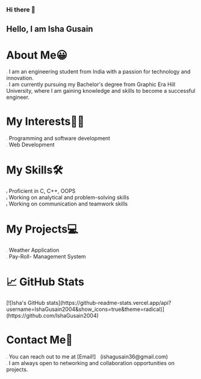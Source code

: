 ### Hi there 👋


<h2>Hello, I am Isha Gusain</h2>

<h1>About Me😀</h1>
<span style="font-size: 30%;">⭐</span>
I am an engineering student from India with a passion for technology and innovation.<br>
<span style="font-size: 30%;">⭐</span>
I am currently pursuing my Bachelor's degree from Graphic Era Hill University, where I am gaining knowledge and skills to become a successful engineer.

<h1>My Interests🧑‍🔧</h1>
<span style="font-size: 30%;">⭐</span>
Programming and software development<br>
<span style="font-size: 30%;">⭐</span>
Web Development 

<h1>My Skills🛠️</h1>
<span style="font-size: 30%;">💫</span>
Proficient in C, C++, OOPS<br>
<span style="font-size: 30%;">💫</span>
Working on analytical and problem-solving skills<br>
<span style="font-size: 30%;">💫</span>
Working on  communication and teamwork skills<br>

<h1>My Projects💻</h1>
<span style="font-size: 30%;">⭐</span>
Weather Application<br>
<span style="font-size: 30%;">⭐</span>
Pay-Roll- Management System


<h1>📈 GitHub Stats</h1>
[![Isha's GitHub stats](https://github-readme-stats.vercel.app/api?username=IshaGusain2004&show_icons=true&theme=radical)](https://github.com/IshaGusain2004)

<h1>Contact Me📩</h1>
<span style="font-size: 30%;">⭐</span>
You can reach out to me at [Email!]&nbsp;&nbsp;&nbsp;(ishagusain36@gmail.com) <br>
<span style="font-size: 30%;">⭐</span>
I am always open to networking and collaboration opportunities on projects.
